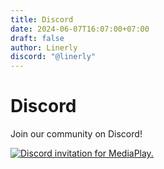 ```yaml
---
title: Discord
date: 2024-06-07T16:07:00+07:00
draft: false
author: Linerly
discord: "@linerly"
---
```

# Discord

Join our community on Discord!

[![Discord invitation for MediaPlay.](https://discord.com/api/guilds/699994812517974057/widget.png?style=banner2 "MediaPlay")](https://discord.gg/tjNg8FstTu)
